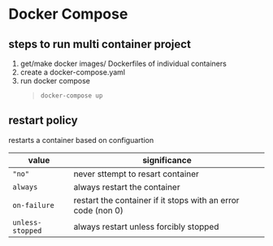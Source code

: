 # Docker Compose

## steps to run multi container project
1. get/make docker images/ Dockerfiles of individual containers
2. create a docker-compose.yaml
3. run docker compose
    > `docker-compose up`

## restart policy
restarts a container based on configuartion

| value | significance |
| - | - |
| `"no"` | never sttempt to resart container |
| `always` | always restart the container |
| `on-failure` | restart the container if it stops with an error code (non 0) |
| `unless-stopped` | always restart unless forcibly stopped |

